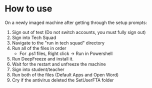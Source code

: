 # How to use

On a newly imaged machine after getting through the setup prompts:
1. Sign out of test (Do not switch accounts, you must fully sign out)
2. Sign into Tech Squad
3. Navigate to the "run in tech squad" directory
4. Run all of the files in order
   - For .ps1 files, Right click -> Run in Powershell
5. Run DeepFreeze and install it.
6. Wait for the restart and unfreeze the machine
7. Sign into student/teacher
8. Run both of the files (Default Apps and Open Word)
9. Cry if the antivirus deleted the SetUserFTA folder
